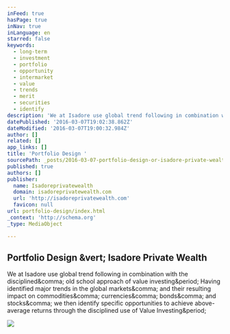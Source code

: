 ```yaml
---
inFeed: true
hasPage: true
inNav: true
inLanguage: en
starred: false
keywords:
  - long-term
  - investment
  - portfolio
  - opportunity
  - intermarket
  - value
  - trends
  - merit
  - securities
  - identify
description: 'We at Isadore use global trend following in combination with the disciplined, old school approach of value investing. Having identified major trends in the global markets, and their resulting impact on commodities, currencies, bonds, and stocks, we then identify specific opportunities to achieve above-average returns through the disciplined use of Value Investing.'
datePublished: '2016-03-07T19:02:38.862Z'
dateModified: '2016-03-07T19:00:32.984Z'
author: []
related: []
app_links: []
title: 'Portfolio Design '
sourcePath: _posts/2016-03-07-portfolio-design-or-isadore-private-wealth.md
published: true
authors: []
publisher:
  name: Isadoreprivatewealth
  domain: isadoreprivatewealth.com
  url: 'http://isadoreprivatewealth.com'
  favicon: null
url: portfolio-design/index.html
_context: 'http://schema.org'
_type: MediaObject

---
```

<article style=""><h1>Portfolio Design &amp;vert; Isadore Private Wealth</h1><p>We at Isadore use global trend following in combination with the disciplined&amp;comma; old school approach of value investing&amp;period; Having identified major trends in the global markets&amp;comma; and their resulting impact on commodities&amp;comma; currencies&amp;comma; bonds&amp;comma; and stocks&amp;comma; we then identify specific opportunities to achieve above-average returns through the disciplined use of Value Investing&amp;period;</p><img src="http://isadoreprivatewealth.com/wp-content/uploads/2014/11/Global-Value-Investing.jpg" /></article>